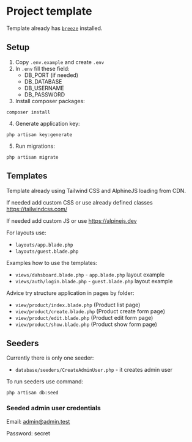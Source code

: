 # Project template

Template already has [`breeze`](https://laravel.com/docs/8.x/starter-kits#laravel-breeze-installation) installed.



## Setup

1. Copy `.env.example` and create `.env`
2. In `.env` fill these field:
   - DB_PORT (if needed)
   - DB_DATABASE
   - DB_USERNAME
   - DB_PASSWORD
3. Install composer packages:
```
composer install
```
4. Generate application key:
```
php artisan key:generate
```
5. Run migrations:
```
php artisan migrate
```

## Templates

Template already using Tailwind CSS and AlphineJS loading from CDN.

If needed add custom CSS or use already defined classes https://tailwindcss.com/

If needed add custom JS or use https://alpinejs.dev

For layouts use:
- `layouts/app.blade.php`
- `layouts/guest.blade.php`

Examples how to use the templates:
- `views/dahsboard.blade.php` - `app.blade.php` layout example
- `views/auth/login.blade.php` - `guest.blade.php` layout example

Advice try structure application in pages by folder:
- `view/product/index.blade.php` (Product list page)
- `view/product/create.blade.php` (Product create form page)
- `view/product/edit.blade.php` (Product edit form page)
- `view/product/show.blade.php` (Product show form page)


## Seeders

Currently there is only one seeder:
- `database/seeders/CreateAdminUser.php` - it creates admin user

To run seeders use command:
```
php artisan db:seed
```

### Seeded admin user credentials

Email: admin@admin.test

Password: secret
